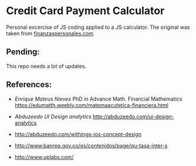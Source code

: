# Credit Card Payment Calculator
Personal excercise of JS coding applied to a JS calculator. The original was taken from [finanzaspersonales.com](http://www.finanzaspersonales.com.co/calculadoras/articulo/tarjeta-credito/39934).

## Pending:
This repo needs a lot of updates. 

## References:
- _Enrique Mateus Nieves_ PhD in Advance Math. Financial Mathematics https://edumatth.weebly.com/matemaacutetica-financiera.html
- _Abduzeedo UI Design analytics_ http://abduzeedo.com/ui-design-analytics
- http://abduzeedo.com/withings-ios-concept-design
- http://www.banrep.gov.co/es/contenidos/page/qu-tasa-inter-s

- http://www.uplabs.com/
